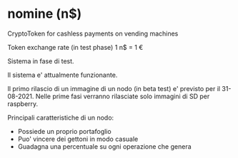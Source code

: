 # nomine (n$)

CryptoToken for cashless payments on vending machines 

Token exchange rate (in test phase) 1 n$ = 1 €

Sistema in fase di test.

Il sistema e' attualmente funzionante.

Il primo rilascio di un immagine di un nodo (in beta test)
e' previsto per il 31-08-2021. 
Nelle prime fasi verranno rilasciate solo immagini 
di SD per raspberry.


Principali caratteristiche di un nodo:

- Possiede un proprio portafoglio
- Puo' vincere dei gettoni in modo casuale
- Guadagna una percentuale su ogni operazione che genera

